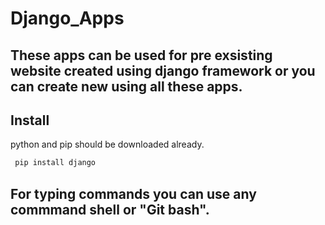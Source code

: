 # Django_Apps
 
 ## These apps can be used for pre exsisting website created using django framework or you can create new using all these apps. 

## Install
python and pip should be downloaded already.

```python
 pip install django
```
## For typing commands you can use any commmand shell or "Git bash".
